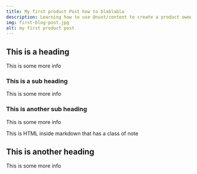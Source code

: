 ```yaml
---
title: My first product Post how to blablabla
description: Learning how to use @nuxt/content to create a product owowowo wo wodaksdlaskd sdlsakdlkasdd jasdlksld
img: first-blog-post.jpg
alt: my first product post
---
```


## This is a heading

This is some more info

<info-box>
  <template #info-box>
    This is a vue component inside markdown using slots
  </template>
</info-box>

### This is a sub heading

This is some more info

### This is another sub heading

This is some more info

<div class="p-4 mb-4 text-white bg-blue-500">
  This is HTML inside markdown that has a class of note
</div>

## This is another heading

This is some more info
